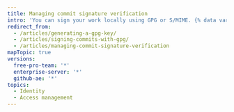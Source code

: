 ```yaml
---
title: Managing commit signature verification
intro: 'You can sign your work locally using GPG or S/MIME. {% data variables.product.product_name %} will verify these signatures so other people will know that your commits come from a trusted source.{% if currentVersion == "free-pro-team@latest" %} {% data variables.product.product_name %} will automatically sign commits you make using the {% data variables.product.product_name %} web interface.{% endif %}'
redirect_from:
  - /articles/generating-a-gpg-key/
  - /articles/signing-commits-with-gpg/
  - /articles/managing-commit-signature-verification
mapTopic: true
versions:
  free-pro-team: '*'
  enterprise-server: '*'
  github-ae: '*'
topics:
  - Identity
  - Access management
---
```


